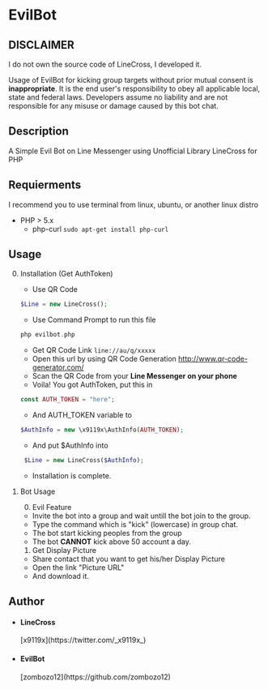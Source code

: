 EvilBot
====


## DISCLAIMER

I do not own the source code of LineCross, I developed it.

Usage of EvilBot for kicking group targets without prior mutual consent is **inappropriate**. It is the end user's responsibility to obey all applicable local, state and federal laws. Developers assume no liability and are not responsible for any misuse or damage caused by this bot chat.

## Description

A Simple Evil Bot on Line Messenger using Unofficial Library LineCross for PHP

## Requierments

I recommend you to use terminal from linux, ubuntu, or another linux distro 

 - PHP > 5.x
	 - php-curl
		```sudo apt-get install php-curl```
		
## Usage
0. Installation (Get AuthToken)
	
	- Use QR Code
	```php
	$Line = new LineCross();
	```
	- Use Command Prompt to run this file
	```php
	php evilbot.php
	```
	- Get QR Code Link
		```line://au/q/xxxxx```
	- Open this url by using QR Code Generation
		http://www.qr-code-generator.com/
	- Scan the QR Code from your **Line Messenger on your phone**
	- Voila! You got AuthToken, put this in
	```php
	const AUTH_TOKEN = "here";
	```
	- And AUTH_TOKEN variable to
	```php
	$AuthInfo = new \x9119x\AuthInfo(AUTH_TOKEN);
	```
	- And put $AuthInfo into
	```php
	 $Line = new LineCross($AuthInfo);
	```
	- Installation is complete.


1. Bot Usage
	
	0. Evil Feature
	- Invite the bot into a group and wait untill the bot join to the group.
	- Type the command which is "kick" (lowercase) in group chat.
	- The bot start kicking peoples from the group
	- The bot **CANNOT** kick above 50 account a day.

	1. Get Display Picture
	- Share contact that you want to get his/her Display Picture
	- Open the link "Picture URL"
	- And download it.
 

## Author

- <h4>LineCross</h4> [x9119x](https://twitter.com/_x9119x_)
- <h4>EvilBot</h4> [zombozo12](https://github.com/zombozo12)

